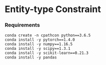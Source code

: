 # Entity-type Constraint

### Requirements
```
conda create -n cpathcon python==3.6.5
conda install -y pytorch==1.4.0
conda install -y numpy==1.16.5
conda install -y scipy==1.3.1  
conda install -y scikit-learn==0.21.3
conda install -y pandas
```

